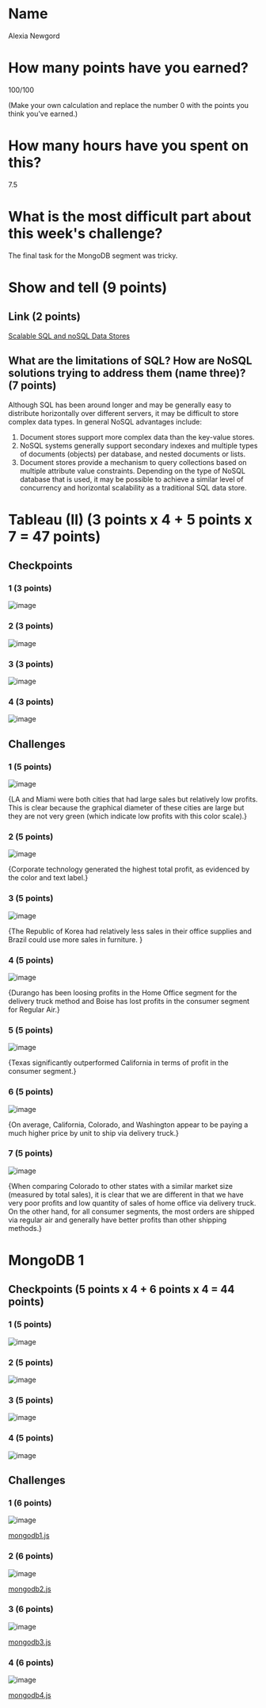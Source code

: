 # Name

Alexia Newgord

# How many points have you earned?

100/100

(Make your own calculation and replace the number 0 with the points you think you've earned.)

# How many hours have you spent on this?

7.5

# What is the most difficult part about this week's challenge?

The final task for the MongoDB segment was tricky.

# Show and tell (9 points)

## Link (2 points)

[Scalable SQL and noSQL Data Stores](http://www.sigmod.org/publications/sigmod-record/1012/pdfs/04.surveys.cattell.pdf)

## What are the limitations of SQL? How are NoSQL solutions trying to address them (name three)? (7 points)

Although SQL has been around longer and may be generally easy to distribute horizontally over different servers, it may be difficult to store complex data types. In general NoSQL advantages include:
1. Document stores support more complex data than the key-value stores.
2. NoSQL systems generally support secondary indexes and multiple types of documents (objects) per database, and nested documents or lists.
3. Document stores provide a mechanism to query collections based on multiple attribute value constraints.
Depending on the type of NoSQL database that is used, it may be possible to achieve a similar level of concurrency and horizontal scalability as a traditional SQL data store.

# Tableau (II) (3 points x 4 + 5 points x 7 = 47 points)

## Checkpoints

### 1 (3 points)

![image](c1.png?raw=true)

### 2 (3 points)

![image](c2.png?raw=true)

### 3 (3 points)

![image](c3.png?raw=true)

### 4 (3 points)

![image](c4.png?raw=true)

## Challenges

### 1 (5 points)

![image](tc1.png?raw=true)

{LA and Miami were both cities that had large sales but relatively low profits.  This is clear because the graphical diameter of these cities are large but they are not very green (which indicate low profits with this color scale).}

### 2 (5 points)

![image](tc2.png?raw=true)

{Corporate technology generated the highest total profit, as evidenced by the color and text label.}

### 3 (5 points)

![image](tc3.png?raw=true)

{The Republic of Korea had relatively less sales in their office supplies and Brazil could use more sales in furniture. }

### 4 (5 points)

![image](tc4.png?raw=true)

{Durango has been loosing profits in the Home Office segment for the delivery truck method and Boise has lost profits in the consumer segment for Regular Air.}

### 5 (5 points)

![image](tc5.png?raw=true)

{Texas significantly outperformed California in terms of profit in the consumer segment.}

### 6 (5 points)

![image](tc6.png?raw=true)

{On average, California, Colorado, and Washington appear to be paying a much higher price by unit to ship via delivery truck.}

### 7 (5 points)

![image](tc7.png?raw=true)

{When comparing Colorado to other states with a similar market size (measured by total sales), it is clear that we are different in that we have very poor profits and low quantity of sales of home office via delivery truck.  On the other hand, for all consumer segments, the most orders are shipped via regular air and generally have better profits than other shipping methods.}


# MongoDB 1

## Checkpoints (5 points x 4 + 6 points x 4 = 44  points)

### 1 (5 points)

![image](m1.png?raw=true)

### 2 (5 points)

![image](m2.png?raw=true)

### 3 (5 points)

![image](m3.png?raw=true)

### 4 (5 points)

![image](m4.png?raw=true)

## Challenges


### 1 (6 points)

![image](mc1.png?raw=true)

[mongodb1.js](mongodb1.js)

### 2 (6 points)

![image](mc2.png?raw=true)

[mongodb2.js](mongodb2.js)

### 3 (6 points)

![image](mc3.png?raw=true)

[mongodb3.js](mongodb3.js)

### 4 (6 points)

![image](mc4.png?raw=true)

[mongodb4.js](mongodb4.js)
